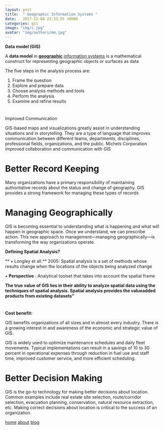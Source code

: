 ```yaml
---
layout: post
title:  " Geographic Information Systems "
date:   2017-12-08 23:33:55 +0000
categories: gis
image: "img/c.jpg"
avatar: "img/authors/mm.jpg"
---
```

**Data model (GIS)**

A  **data model**  in  [**geographic**](https://en.wikipedia.org/wiki/Geographic_information_system) [information systems](https://en.wikipedia.org/wiki/Geographic_information_system) is a mathematical construct for representing geographic objects or surfaces as data

The five steps in the analysis process are:

1. Frame the question
2. Explore and prepare data
3. Choose analysis methods and tools
4. Perform the analysis
5. Examine and refine results

##
#
Improved Communication

GIS-based maps and visualizations greatly assist in understanding situations and in storytelling. They are a type of language that improves communication between different teams, departments, disciplines, professional fields, organizations, and the public. Michels Corporation improved collaboration and communication with GIS

##
# Better Record Keeping

Many organizations have a primary responsibility of maintaining authoritative records about the status and change of geography. GIS provides a strong framework for managing these types of records

##
# Managing Geographically

GIS is becoming essential to understanding what is happening and what will happen in geographic space. Once we understand, we can prescribe action. This new approach to management—managing geographically—is transforming the way organizations operate.

**Defining Spatial Analysis?**

** • Longley et all.** 2005: Spatial analysis is a set of methods whose results change when the locations of the objects being analyzed change

• **Perspective** : Analytical toolset that takes into account the spatial frame

**The true value of GIS lies in their ability to analyze spatial data using the techniques of spatial analysis. Spatial analysis provides the valueadded products from existing datasets&quot;**

#



**Cost benefit:**

GIS benefits organizations of all sizes and in almost every industry. There is a growing interest in and awareness of the economic and strategic value of GIS.

GIS is widely used to optimize maintenance schedules and daily fleet movements. Typical implementations can result in a savings of 10 to 30 percent in operational expenses through reduction in fuel use and staff time, improved customer service, and more efficient scheduling.

##
# Better Decision Making

GIS is the go-to technology for making better decisions about location. Common examples include real estate site selection, route/corridor selection, evacuation planning, conservation, natural resource extraction, etc. Making correct decisions about location is critical to the success of an organization.
<nav>
            <a href="{{ site.baseurl }}/">home</a>
            <a href="{{ site.baseurl }}/about">about</a>
             <a href="{{ site.baseurl }}/blog">blog</a>
</nav>
